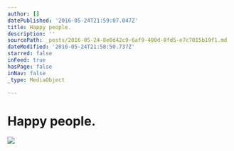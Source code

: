 ```yaml
---
author: []
datePublished: '2016-05-24T21:59:07.047Z'
title: Happy people.
description: ''
sourcePath: _posts/2016-05-24-8e0d42c9-6af9-480d-8fd5-e7c7015b19f1.md
dateModified: '2016-05-24T21:58:50.737Z'
starred: false
inFeed: true
hasPage: false
inNav: false
_type: MediaObject

---
```

# Happy people.
![](https://the-grid-user-content.s3-us-west-2.amazonaws.com/84a01efa-2ef9-44a4-b4be-485a98d1d6f3.jpg)